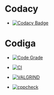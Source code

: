 # Codacy
* [![Codacy Badge](https://app.codacy.com/project/badge/Grade/63a379d7cc7c49d8a5b01c5c563a7e3b)](https://www.codacy.com/gh/Tarun800/Mini-project-C-Student-Records/dashboard?utm_source=github.com&amp;utm_medium=referral&amp;utm_content=Tarun800/Mini-project-C-Student-Records&amp;utm_campaign=Badge_Grade)

# Codiga
* [![Code Grade](https://api.codiga.io/project/32263/status/svg)](https://app.codiga.io/public/project/32263/Mini-project-C-Student-Records/dashboard)

* [![CI](https://github.com/Tarun800/Mini-project-C-Student-Records/actions/workflows/main.yml/badge.svg)](https://github.com/Tarun800/Mini-project-C-Student-Records/actions/workflows/main.yml)

* [![VALGRIND](https://github.com/Tarun800/Mini-project-C-Student-Records/actions/workflows/VAL.yml/badge.svg)](https://github.com/Tarun800/Mini-project-C-Student-Records/actions/workflows/VAL.yml)

* [![cppcheck](https://github.com/Tarun800/Mini-project-C-Student-Records/actions/workflows/cpp.yml/badge.svg)](https://github.com/Tarun800/Mini-project-C-Student-Records/actions/workflows/cpp.yml)


